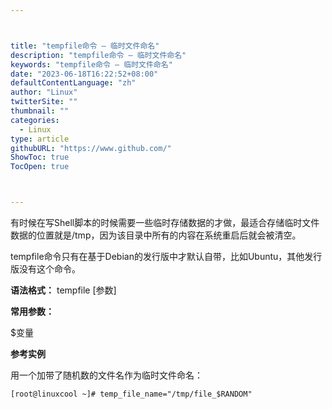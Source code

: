 ```yaml
---



title: "tempfile命令 – 临时文件命名"
description: "tempfile命令 – 临时文件命名"
keywords: "tempfile命令 – 临时文件命名"
date: "2023-06-18T16:22:52+08:00"
defaultContentLanguage: "zh"
author: "Linux"
twitterSite: ""
thumbnail: ""
categories:
  - Linux
type: article
githubURL: "https://www.github.com/"
ShowToc: true
TocOpen: true



---
```


有时候在写Shell脚本的时候需要一些临时存储数据的才做，最适合存储临时文件数据的位置就是/tmp，因为该目录中所有的内容在系统重启后就会被清空。

tempfile命令只有在基于Debian的发行版中才默认自带，比如Ubuntu，其他发行版没有这个命令。

**语法格式：** tempfile [参数]

**常用参数：**

$变量

**参考实例**

用一个加带了随机数的文件名作为临时文件命名：

```
[root@linuxcool ~]# temp_file_name="/tmp/file_$RANDOM"
```